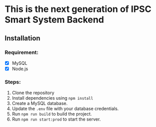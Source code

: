 # This is the next generation of IPSC Smart System Backend

## Installation
### Requirement:
- [x] MySQL
- [x] Node.js

### Steps:
1. Clone the repository
2. Install dependencies using `npm install`
3. Create a MySQL database.
4. Update the `.env` file with your database credentials.
5. Run `npm run build` to build the project.
6. Run `npm run start:prod` to start the server.